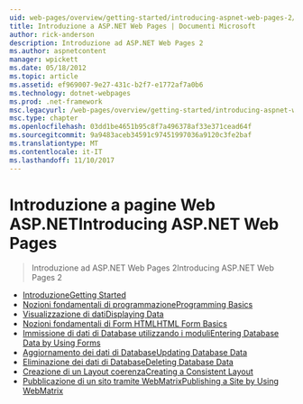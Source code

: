 ```yaml
---
uid: web-pages/overview/getting-started/introducing-aspnet-web-pages-2/index
title: Introduzione a ASP.NET Web Pages | Documenti Microsoft
author: rick-anderson
description: Introduzione ad ASP.NET Web Pages 2
ms.author: aspnetcontent
manager: wpickett
ms.date: 05/18/2012
ms.topic: article
ms.assetid: ef969007-9e27-431c-b2f7-e1772af7a0b6
ms.technology: dotnet-webpages
ms.prod: .net-framework
msc.legacyurl: /web-pages/overview/getting-started/introducing-aspnet-web-pages-2
msc.type: chapter
ms.openlocfilehash: 03dd1be4651b95c8f7a496378af33e371cead64f
ms.sourcegitcommit: 9a9483aceb34591c97451997036a9120c3fe2baf
ms.translationtype: MT
ms.contentlocale: it-IT
ms.lasthandoff: 11/10/2017
---
```

<a name="introducing-aspnet-web-pages"></a><span data-ttu-id="21dd7-103">Introduzione a pagine Web ASP.NET</span><span class="sxs-lookup"><span data-stu-id="21dd7-103">Introducing ASP.NET Web Pages</span></span>
====================
> <span data-ttu-id="21dd7-104">Introduzione ad ASP.NET Web Pages 2</span><span class="sxs-lookup"><span data-stu-id="21dd7-104">Introducing ASP.NET Web Pages 2</span></span>


- [<span data-ttu-id="21dd7-105">Introduzione</span><span class="sxs-lookup"><span data-stu-id="21dd7-105">Getting Started</span></span>](getting-started.md)
- [<span data-ttu-id="21dd7-106">Nozioni fondamentali di programmazione</span><span class="sxs-lookup"><span data-stu-id="21dd7-106">Programming Basics</span></span>](intro-to-web-pages-programming.md)
- [<span data-ttu-id="21dd7-107">Visualizzazione di dati</span><span class="sxs-lookup"><span data-stu-id="21dd7-107">Displaying Data</span></span>](displaying-data.md)
- [<span data-ttu-id="21dd7-108">Nozioni fondamentali di Form HTML</span><span class="sxs-lookup"><span data-stu-id="21dd7-108">HTML Form Basics</span></span>](form-basics.md)
- [<span data-ttu-id="21dd7-109">Immissione di dati di Database utilizzando i moduli</span><span class="sxs-lookup"><span data-stu-id="21dd7-109">Entering Database Data by Using Forms</span></span>](entering-data.md)
- [<span data-ttu-id="21dd7-110">Aggiornamento dei dati di Database</span><span class="sxs-lookup"><span data-stu-id="21dd7-110">Updating Database Data</span></span>](updating-data.md)
- [<span data-ttu-id="21dd7-111">Eliminazione dei dati di Database</span><span class="sxs-lookup"><span data-stu-id="21dd7-111">Deleting Database Data</span></span>](deleting-data.md)
- [<span data-ttu-id="21dd7-112">Creazione di un Layout coerenza</span><span class="sxs-lookup"><span data-stu-id="21dd7-112">Creating a Consistent Layout</span></span>](layouts.md)
- [<span data-ttu-id="21dd7-113">Pubblicazione di un sito tramite WebMatrix</span><span class="sxs-lookup"><span data-stu-id="21dd7-113">Publishing a Site by Using WebMatrix</span></span>](publishing.md)
